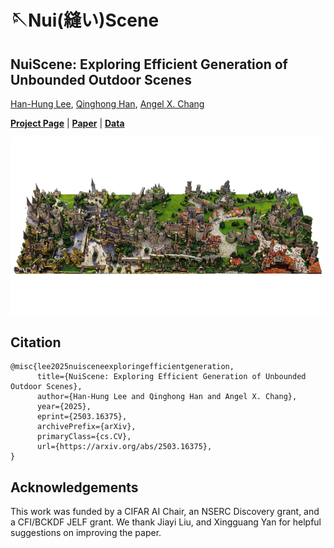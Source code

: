 # 🪡Nui(縫い)Scene

## NuiScene: Exploring Efficient Generation of Unbounded Outdoor Scenes

[Han-Hung Lee](https://hanhung.github.io/), [Qinghong Han](https://sulley.cc/), [Angel X. Chang](https://angelxuanchang.github.io/)

**[Project Page](https://3dlg-hcvc.github.io/NuiScene/)** | **[Paper](https://arxiv.org/abs/2503.16375)** | **[Data]()**

<img src="docs/static/images/teaser.png" alt="teaser" />

## Citation

```
@misc{lee2025nuisceneexploringefficientgeneration,
      title={NuiScene: Exploring Efficient Generation of Unbounded Outdoor Scenes}, 
      author={Han-Hung Lee and Qinghong Han and Angel X. Chang},
      year={2025},
      eprint={2503.16375},
      archivePrefix={arXiv},
      primaryClass={cs.CV},
      url={https://arxiv.org/abs/2503.16375}, 
}
```

## Acknowledgements

This work was funded by a CIFAR AI Chair, an NSERC Discovery grant, and a CFI/BCKDF JELF grant. We thank Jiayi Liu, and Xingguang Yan for helpful suggestions on improving the paper.
